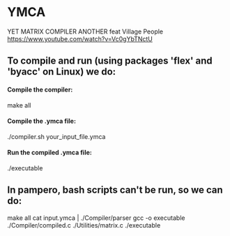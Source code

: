# YMCA
YET MATRIX COMPILER ANOTHER feat Village People
https://www.youtube.com/watch?v=Vc0gYbTNctU

## To compile and run (using packages 'flex' and 'byacc' on Linux) we do:

#### Compile the compiler:
make all

#### Compile the .ymca file:
./compiler.sh your_input_file.ymca

#### Run the compiled .ymca file:
./executable

## In pampero, bash scripts can't be run, so we can do:
make all
cat input.ymca | ./Compiler/parser
gcc -o executable ./Compiler/compiled.c ./Utilities/matrix.c
./executable
